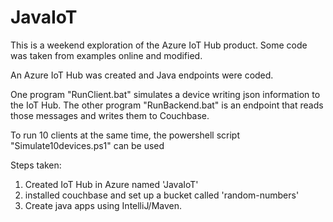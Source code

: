 # JavaIoT
This is a weekend exploration of the Azure IoT Hub product.  Some code was taken from examples online and modified.

An Azure IoT Hub was created and Java endpoints were coded. 

One program "RunClient.bat" simulates a device writing json information to the IoT Hub.
The other program "RunBackend.bat" is an endpoint that reads those messages and writes them to Couchbase.

To run 10 clients at the same time, the powershell script "Simulate10devices.ps1" can be used


Steps taken:
1. Created IoT Hub in Azure named 'JavaIoT'
2. installed couchbase and set up a bucket called 'random-numbers'
3. Create java apps using IntelliJ/Maven.

